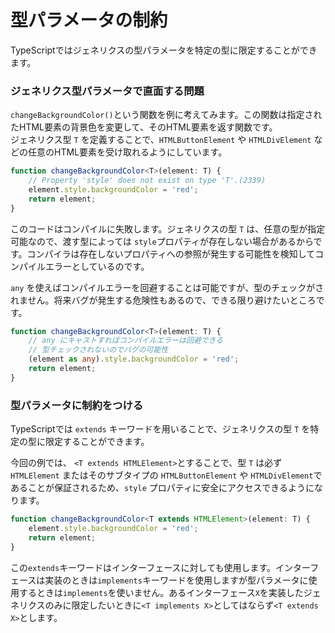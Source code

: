 # 型パラメータの制約

TypeScriptではジェネリクスの型パラメータを特定の型に限定することができます。

### ジェネリクス型パラメータで直面する問題

`changeBackgroundColor()`という関数を例に考えてみます。この関数は指定されたHTML要素の背景色を変更して、そのHTML要素を返す関数です。  
ジェネリクス型 `T` を定義することで、`HTMLButtonElement` や `HTMLDivElement` などの任意のHTML要素を受け取れるようにしています。

```typescript
function changeBackgroundColor<T>(element: T) {
    // Property 'style' does not exist on type 'T'.(2339)
    element.style.backgroundColor = 'red';
    return element;
}
```

このコードはコンパイルに失敗します。ジェネリクスの型 `T` は、任意の型が指定可能なので、渡す型によっては `style`プロパティが存在しない場合があるからです。コンパイラは存在しないプロパティへの参照が発生する可能性を検知してコンパイルエラーとしているのです。

`any` を使えばコンパイルエラーを回避することは可能ですが、型のチェックがされません。将来バグが発生する危険性もあるので、できる限り避けたいところです。

```typescript
function changeBackgroundColor<T>(element: T) {
    // any にキャストすればコンパイルエラーは回避できる
    // 型チェックされないのでバグの可能性
    (element as any).style.backgroundColor = 'red';
    return element;
}
```

### 型パラメータに制約をつける

TypeScriptでは `extends` キーワードを用いることで、ジェネリクスの型 `T` を特定の型に限定することができます。

今回の例では、 `<T extends HTMLElement>`とすることで、型 `T` は必ず `HTMLElement` またはそのサブタイプの `HTMLButtonElement` や `HTMLDivElement`であることが保証されるため、`style` プロパティに安全にアクセスできるようになります。

```typescript
function changeBackgroundColor<T extends HTMLElement>(element: T) {
    element.style.backgroundColor = 'red';
    return element;
}
```

この`extends`キーワードはインターフェースに対しても使用します。インターフェースは実装のときは`implements`キーワードを使用しますが型パラメータに使用するときは`implements`を使いません。あるインターフェース`X`を実装したジェネリクスのみに限定したいときに`<T implements X>`としてはならず`<T extends X>`とします。

